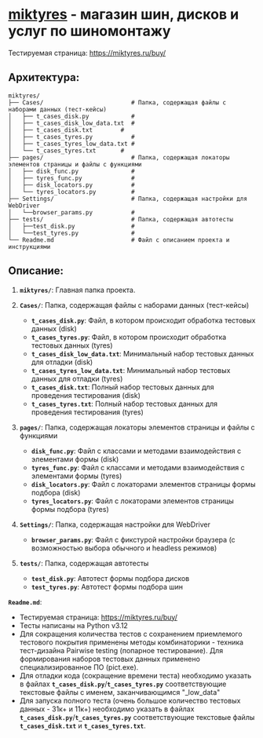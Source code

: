# [miktyres](https://miktyres.ru/) - магазин шин, дисков и услуг по шиномонтажу
Тестируемая страница: https://miktyres.ru/buy/

## Архитектура: 
````````````````````````````````````````````````````````````````````````````````````
miktyres/
├── Cases/                         # Папка, содержащая файлы с наборами данных (тест-кейсы)
│   ├── t_cases_disk.py            #
│   ├── t_cases_disk_low_data.txt  #
│   ├── t_cases_disk.txt        #
│   ├── t_cases_tyres.py           #
│   ├── t_cases_tyres_low_data.txt #
│   └── t_cases_tyres.txt       #
├── pages/                         # Папка, содержащая локаторы элементов страницы и файлы с функциями
│   ├── disk_func.py               #
│   ├── tyres_func.py              #
│   ├── disk_locators.py           #
│   └── tyres_locators.py          #
├── Settings/                      # Папка, содержащая настройки для WebDriver
│   └──browser_params.py           #
├── tests/                         # Папка, содержащая автотесты
│   ├──test_disk.py                #
│   └──test_tyres.py               #
└── Readme.md                      # Файл с описанием проекта и инструкциями
````````````````````````````````````````````````````````````````````````````````````

## Описание:

1) **`miktyres/`**: Главная папка проекта.

2) **`Cases/`**: Папка, содержащая файлы с наборами данных (тест-кейсы)

   - **`t_cases_disk.py`**:            Файл, в котором происходит обработка тестовых данных (disk)
   - **`t_cases_tyres.py`**:           Файл, в котором происходит обработка тестовых данных (tyres)
   - **`t_cases_disk_low_data.txt`**:  Минимальный набор тестовых данных для отладки (disk)
   - **`t_cases_tyres_low_data.txt`**: Минимальный набор тестовых данных для отладки (tyres)
   - **`t_cases_disk.txt`**:        Полный набор тестовых данных для проведения тестирования (disk)
   - **`t_cases_tyres.txt`**:       Полный набор тестовых данных для проведения тестирования (tyres)

3) **`pages/`**: Папка, содержащая локаторы элементов страницы и файлы с функциями

   - **`disk_func.py`**:               Файл с классами и методами взаимодействия с элементами формы (disk)
   - **`tyres_func.py`**:              Файл с классами и методами взаимодействия с элементами формы (tyres)
   - **`disk_locators.py`**:           Файл с локаторами элементов страницы формы подбора (disk)
   - **`tyres_locators.py`**:          Файл с локаторами элементов страницы формы подбора (tyres)

4) **`Settings/`**: Папка, содержащая настройки для WebDriver
   
   - **`browser_params.py`**:          Файл с фикстурой настройки браузера (с возможностью выбора обычного и headless режимов)

5) **`tests/`**: Папка, содержащая автотесты
   
   - **`test_disk.py`**:               Автотест формы подбора дисков
   - **`test_tyres.py`**:              Автотест формы подбора шин

**`Readme.md`**:

- Тестируемая страница: https://miktyres.ru/buy/
- Тесты написаны на Python v3.12 
- Для сокращения количества тестов с сохранением приемлемого тестового покрытия применены методы комбинаторики - техника тест-дизайна Pairwise testing (попарное тестирование). Для формирования наборов           тестовых данных применено специализированное ПО (pict.exe).
- Для отладки кода (сокращение времени теста) необходимо указать в файлах **`t_cases_disk.py`**/**`t_cases_tyres.py`** соответствующие текстовые файлы с именем, заканчивающимся "_low_data"
- Для запуска полного теста (очень большое количество тестовых данных - 31к+ и 11к+) необходимо указать в файлах **`t_cases_disk.py`**/**`t_cases_tyres.py`** соответствующие текстовые файлы **`t_cases_disk.txt`** и **`t_cases_tyres.txt`**.